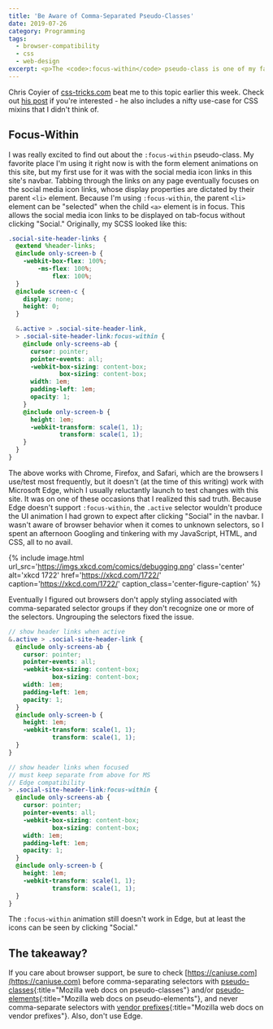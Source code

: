 ```yaml
---
title: 'Be Aware of Comma-Separated Pseudo-Classes'
date: 2019-07-26
category: Programming
tags:
  - browser-compatibility
  - css
  - web-design
excerpt: <p>The <code>:focus-within</code> pseudo-class is one of my favorite things to use in CSS, but placing it with comma-separated selectors can cause problems.</p>
---
```


Chris Coyier of [css-tricks.com](https://css-tricks.com) beat me to this topic earlier this week. Check out [his post](https://css-tricks.com/dont-comma-separate-focus-within-if-you-need-deep-browser-support/) if you're interested - he also includes a nifty use-case for CSS mixins that I didn't think of.

## Focus-Within

I was really excited to find out about the `:focus-within` pseudo-class. My favorite place I'm using it right now is with the form element animations on this site, but my first use for it was with the social media icon links in this site's navbar. Tabbing through the links on any page eventually focuses on the social media icon links, whose display properties are dictated by their parent `<li>` element. Because I'm using `:focus-within`, the parent `<li>` element can be "selected" when the child `<a>` element is in focus. This allows the social media icon links to be displayed on tab-focus without clicking "Social." Originally, my SCSS looked like this:

```scss
.social-site-header-links {
  @extend %header-links;
  @include only-screen-b {
    -webkit-box-flex: 100%;
        -ms-flex: 100%;
            flex: 100%;
  }
  @include screen-c {
    display: none;
    height: 0;
  }

  &.active > .social-site-header-link,
  > .social-site-header-link:focus-within {
    @include only-screens-ab {
      cursor: pointer;
      pointer-events: all;
      -webkit-box-sizing: content-box;
              box-sizing: content-box;
      width: 1em;
      padding-left: 1em;
      opacity: 1;
    }
    @include only-screen-b {
      height: 1em;
      -webkit-transform: scale(1, 1);
              transform: scale(1, 1);
    }
  }
}
```

The above works with Chrome, Firefox, and Safari, which are the browsers I use/test most frequently, but it doesn't (at the time of this writing) work with Microsoft Edge, which I usually reluctantly launch to test changes with this site. It was on one of these occasions that I realized this sad truth. Because Edge doesn't support `:focus-within`, the `.active` selector wouldn't produce the UI animation I had grown to expect after clicking "Social" in the navbar. I wasn't aware of browser behavior when it comes to unknown selectors, so I spent an afternoon Googling and tinkering with my JavaScript, HTML, and CSS, all to no avail.

{% include image.html url_src='https://imgs.xkcd.com/comics/debugging.png'
                      class='center'
                      alt='xkcd 1722'
                      href='https://xkcd.com/1722/'
                      caption='<a href="https://xkcd.com/1722/">https://xkcd.com/1722/</a>'
                      caption_class='center-figure-caption' %}

Eventually I figured out browsers don't apply styling associated with comma-separated selector groups if they don't recognize one or more of the selectors. Ungrouping the selectors fixed the issue.

```scss
// show header links when active
&.active > .social-site-header-link {
  @include only-screens-ab {
    cursor: pointer;
    pointer-events: all;
    -webkit-box-sizing: content-box;
            box-sizing: content-box;
    width: 1em;
    padding-left: 1em;
    opacity: 1;
  }
  @include only-screen-b {
    height: 1em;
    -webkit-transform: scale(1, 1);
            transform: scale(1, 1);
  }
}

// show header links when focused
// must keep separate from above for MS
// Edge compatibility
> .social-site-header-link:focus-within {
  @include only-screens-ab {
    cursor: pointer;
    pointer-events: all;
    -webkit-box-sizing: content-box;
            box-sizing: content-box;
    width: 1em;
    padding-left: 1em;
    opacity: 1;
  }
  @include only-screen-b {
    height: 1em;
    -webkit-transform: scale(1, 1);
            transform: scale(1, 1);
  }
}
```

The `:focus-within` animation still doesn't work in Edge, but at least the icons can be seen by clicking "Social."

## The takeaway?

If you care about browser support, be sure to check [https://caniuse.com](https://caniuse.com) before comma-separating selectors with [pseudo-classes](https://developer.mozilla.org/en-US/docs/Web/CSS/Pseudo-classes){:title="Mozilla web docs on pseudo-classes"} and/or [pseudo-elements](https://developer.mozilla.org/en-US/docs/Web/CSS/Pseudo-elements){:title="Mozilla web docs on pseudo-elements"}, and never comma-separate selectors with [vendor prefixes](https://developer.mozilla.org/en-US/docs/Glossary/Vendor_Prefix){:title="Mozilla web docs on vendor prefixes"}. Also, don't use Edge.
